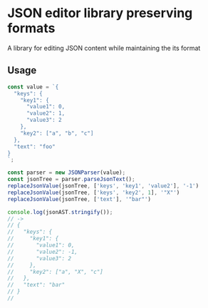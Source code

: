 # JSON editor library preserving formats

A library for editing JSON content while maintaining the its format

## Usage

```typescript
const value = `{
  "keys": {
    "key1": {
      "value1": 0,
      "value2": 1,
      "value3": 2
    },
    "key2": ["a", "b", "c"]
  },
  "text": "foo"
}
`;

const parser = new JSONParser(value);
const jsonTree = parser.parseJsonText();
replaceJsonValue(jsonTree, ['keys', 'key1', 'value2'], '-1')
replaceJsonValue(jsonTree, ['keys', 'key2', 1], '"X"')
replaceJsonValue(jsonTree, ['text'], '"bar"')

console.log(jsonAST.stringify());
// ->
// {
//   "keys": {
//     "key1": {
//       "value1": 0,
//       "value2": -1,
//       "value3": 2
//     },
//     "key2": ["a", "X", "c"]
//   },
//   "text": "bar"
// }
//
```
